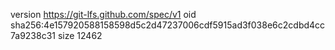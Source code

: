 version https://git-lfs.github.com/spec/v1
oid sha256:4e157920588158598d5c2d47237006cdf5915ad3f038e6c2cdbd4cc7a9238c31
size 12462
